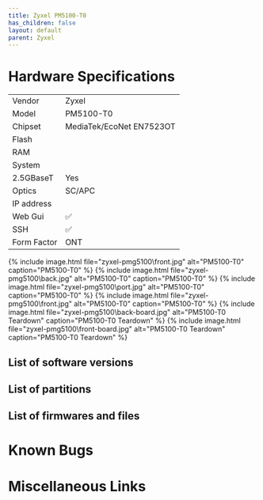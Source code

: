 ```yaml
---
title: Zyxel PM5100-T0 
has_children: false
layout: default
parent: Zyxel
---
```


# Hardware Specifications

|             |                          |
| ----------- | ------------------------ |
| Vendor      | Zyxel                    |
| Model       | PM5100-T0                |
| Chipset     | MediaTek/EcoNet EN7523OT |
| Flash       |                          |
| RAM         |                          |
| System      |                          |
| 2.5GBaseT   | Yes                      |
| Optics      | SC/APC                   |
| IP address  |                          |
| Web Gui     | ✅                       |
| SSH         | ✅                       |
| Form Factor | ONT                      |


{% include image.html file="zyxel-pmg5100\front.jpg" alt="PM5100-T0" caption="PM5100-T0" %}
{% include image.html file="zyxel-pmg5100\back.jpg" alt="PM5100-T0" caption="PM5100-T0" %}
{% include image.html file="zyxel-pmg5100\port.jpg" alt="PM5100-T0" caption="PM5100-T0" %}
{% include image.html file="zyxel-pmg5100\front.jpg" alt="PM5100-T0" caption="PM5100-T0" %}
{% include image.html file="zyxel-pmg5100\back-board.jpg" alt="PM5100-T0 Teardown" caption="PM5100-T0 Teardown" %}
{% include image.html file="zyxel-pmg5100\front-board.jpg" alt="PM5100-T0 Teardown" caption="PM5100-T0 Teardown" %}

## List of software versions
## List of partitions
## List of firmwares and files
# Known Bugs
# Miscellaneous Links
